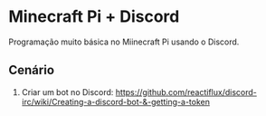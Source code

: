 # Minecraft Pi + Discord

Programação muito básica no Miinecraft Pi usando o Discord.

## Cenário

1. Criar um bot no Discord: https://github.com/reactiflux/discord-irc/wiki/Creating-a-discord-bot-&-getting-a-token
